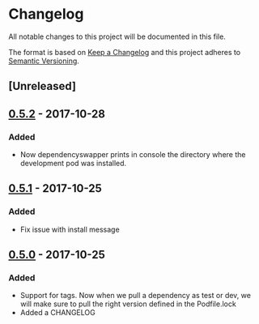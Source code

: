 # Changelog
All notable changes to this project will be documented in this file.

The format is based on [Keep a Changelog](http://keepachangelog.com/en/1.0.0/)
and this project adheres to [Semantic Versioning](http://semver.org/spec/v2.0.0.html).

## [Unreleased]

## [0.5.2] - 2017-10-28
### Added
- Now dependencyswapper prints in console the directory where the development pod was installed.

## [0.5.1] - 2017-10-25
### Added
- Fix issue with install message

## [0.5.0] - 2017-10-25
### Added
- Support for tags. Now when we pull a dependency as test or dev, we will make sure to pull the right version defined in the Podfile.lock
- Added a CHANGELOG

[0.5.0]: https://github.com/pkrmf/dependencyswapper/tree/tag/v0.5.0
[0.5.1]: https://github.com/pkrmf/dependencyswapper/tree/tag/v0.5.1
[0.5.2]: https://github.com/pkrmf/dependencyswapper/tree/tag/v0.5.2
